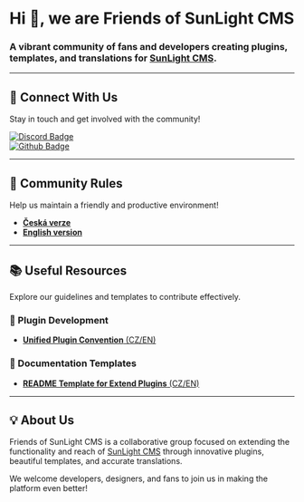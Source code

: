 # Hi 👋, we are Friends of SunLight CMS
### A vibrant community of fans and developers creating plugins, templates, and translations for [SunLight CMS](https://github.com/sunlight-cms).

---

## 🌟 Connect With Us
Stay in touch and get involved with the community!

[![Discord Badge](https://img.shields.io/badge/Join%20Us-on%20Discord-5865F2?style=flat-square&logo=Discord&logoColor=white)](https://discord.gg/aMaPa6p9bv)  
[![Github Badge](https://img.shields.io/badge/Read%20Us-on%20Github%20Pages-000?style=flat-square&logo=Github&logoColor=white)]([https://www.youtube.com/channel/UCMSm-mXKpky2t5Fi302LmbA](https://friends-of-sunlight-cms.github.io/))

---

## 📜 Community Rules
Help us maintain a friendly and productive environment!  

- [**Česká verze**](https://github.com/friends-of-sunlight-cms/.github/blob/main/rules/community_rules_cs.md)  
- [**English version**](https://github.com/friends-of-sunlight-cms/.github/blob/main/rules/community_rules_en.md)  

---

## 📚 Useful Resources
Explore our guidelines and templates to contribute effectively.

### 🧩 Plugin Development
- [**Unified Plugin Convention** (CZ/EN)](https://github.com/friends-of-sunlight-cms/.github/blob/main/CONVENTIONS.rst)  

### 📄 Documentation Templates
- [**README Template for Extend Plugins** (CZ/EN)](https://github.com/friends-of-sunlight-cms/.github/blob/main/README-TEMPLATE.rst)

---

## 💡 About Us
Friends of SunLight CMS is a collaborative group focused on extending the functionality and reach of [SunLight CMS](https://github.com/sunlight-cms) through innovative plugins, beautiful templates, and accurate translations.

We welcome developers, designers, and fans to join us in making the platform even better!  
